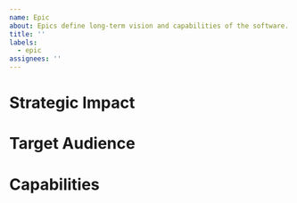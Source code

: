 ```yaml
---
name: Epic
about: Epics define long-term vision and capabilities of the software. They will never be finished but serve as umbrella for features.
title: ''
labels:
  - epic
assignees: ''
---
```


# Strategic Impact

<!-- Why does this area matter? How is it integrated into the product or the development process? What would happen if we ignore it? -->

# Target Audience

<!-- Who benefits most from improvements in this area?

Usual values: Software Developers using the IDE | Contributors -->

# Capabilities

<!-- which existing capabilities or future features can be imagined that belong to this epic? This list serves as illustration to sketch the boundaries of this epic. 
Once features are actually being planned / described in detail, they can be linked here. -->
